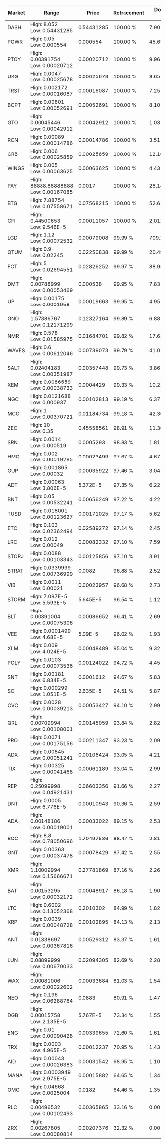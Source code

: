 | Market | Range | Price| Retracement | Doubles to 50% |
| --- | --- | --- | --- | --- |
| DASH | High: 8.052<br />Low: 0.54431285 | 0.54431285 | 100.00 % | 7.90 |
| POWR | High: 0.05<br />Low: 0.000554 | 0.000554 | 100.00 % | 45.63 |
| PTOY | High: 0.00391754<br />Low: 0.00020712 | 0.00020712 | 100.00 % | 9.96 |
| UKG | High: 0.0047<br />Low: 0.00025678 | 0.00025678 | 100.00 % | 9.65 |
| TRST | High: 0.002172<br />Low: 0.00016087 | 0.00016087 | 100.00 % | 7.25 |
| BCPT | High: 0.00801<br />Low: 0.00052691 | 0.00052691 | 100.00 % | 8.10 |
| GTO | High: 0.00045446<br />Low: 0.00042912 | 0.00042912 | 100.00 % | 1.03 |
| RCN | High: 0.00089<br />Low: 0.00014786 | 0.00014786 | 100.00 % | 3.51 |
| CRB | High: 0.006<br />Low: 0.00025859 | 0.00025859 | 100.00 % | 12.10 |
| WINGS | High: 0.005<br />Low: 0.00063625 | 0.00063625 | 100.00 % | 4.43 |
| PAY | High: 88888.88888888<br />Low: 0.00167085 | 0.0017 | 100.00 % | 26,143,791.34 |
| BTG | High: 7.88754<br />Low: 0.07558671 | 0.07568215 | 100.00 % | 52.61 |
| CFI | High: 0.44500653<br />Low: 9.546E-5 | 0.00011057 | 100.00 % | 2,012.76 |
| LGD | High: 1.12<br />Low: 0.00072532 | 0.00079008 | 99.99 % | 709.25 |
| QTUM | High: 0.9<br />Low: 0.02245 | 0.02250838 | 99.99 % | 20.49 |
| FCT | High: 5<br />Low: 0.02694551 | 0.02826252 | 99.97 % | 88.93 |
| DMT | High: 0.00788999<br />Low: 0.00053469 | 0.000538 | 99.95 % | 7.83 |
| UP | High: 0.00175<br />Low: 0.0001958 | 0.00019663 | 99.95 % | 4.95 |
| GNO | High: 1.57386767<br />Low: 0.12171299 | 0.12327164 | 99.89 % | 6.88 |
| NMR | High: 0.578<br />Low: 0.01585975 | 0.01684701 | 99.82 % | 17.63 |
| WAVES | High: 0.6<br />Low: 0.00612046 | 0.00739073 | 99.79 % | 41.01 |
| SALT | High: 0.02404183<br />Low: 0.00351987 | 0.00357448 | 99.73 % | 3.86 |
| XEM | High: 0.0086559<br />Low: 0.00038733 | 0.0004429 | 99.33 % | 10.21 |
| NGC | High: 0.0121688<br />Low: 0.000937 | 0.00102813 | 99.19 % | 6.37 |
| MCO | High: 1<br />Low: 0.00370721 | 0.01184734 | 99.18 % | 42.36 |
| ZEC | High: 10<br />Low: 0.35 | 0.45558561 | 98.91 % | 11.36 |
| SRN | High: 0.0014<br />Low: 0.000519 | 0.0005293 | 98.83 % | 1.81 |
| HMQ | High: 0.002<br />Low: 0.00019285 | 0.00023499 | 97.67 % | 4.67 |
| GUP | High: 0.001865<br />Low: 0.00032 | 0.00035922 | 97.46 % | 3.04 |
| ADT | High: 0.00063<br />Low: 3.806E-5 | 5.372E-5 | 97.35 % | 6.22 |
| BNT | High: 0.05<br />Low: 0.00532241 | 0.00656249 | 97.22 % | 4.22 |
| TUSD | High: 0.018001<br />Low: 0.00123627 | 0.00171025 | 97.17 % | 5.62 |
| ETC | High: 0.103<br />Low: 0.02362494 | 0.02589272 | 97.14 % | 2.45 |
| LRC | High: 0.012<br />Low: 0.00049 | 0.00082332 | 97.10 % | 7.59 |
| STORJ | High: 0.0088<br />Low: 0.00103343 | 0.00125856 | 97.10 % | 3.91 |
| STRAT | High: 0.0339999<br />Low: 0.00736999 | 0.0082 | 96.88 % | 2.52 |
| VIB | High: 0.0011<br />Low: 0.00021 | 0.00023957 | 96.68 % | 2.73 |
| STORM | High: 7.097E-5<br />Low: 5.593E-5 | 5.645E-5 | 96.54 % | 1.12 |
| BLT | High: 0.00391004<br />Low: 0.00075306 | 0.00086652 | 96.41 % | 2.69 |
| VEE | High: 0.0001499<br />Low: 4.68E-5 | 5.09E-5 | 96.02 % | 1.93 |
| XLM | High: 0.009<br />Low: 4.024E-5 | 0.00048489 | 95.04 % | 9.32 |
| POLY | High: 0.0103<br />Low: 0.00073536 | 0.00124022 | 94.72 % | 4.45 |
| SNT | High: 0.00181<br />Low: 6.834E-5 | 0.0001612 | 94.67 % | 5.83 |
| SC | High: 0.000299<br />Low: 1.051E-5 | 2.635E-5 | 94.51 % | 5.87 |
| CVC | High: 0.0028<br />Low: 0.00039213 | 0.00053427 | 94.10 % | 2.99 |
| QRL | High: 0.00709994<br />Low: 0.00108001 | 0.00145059 | 93.84 % | 2.82 |
| PRO | High: 0.0071<br />Low: 0.00175156 | 0.00211347 | 93.23 % | 2.09 |
| ADX | High: 0.00845<br />Low: 0.00051241 | 0.00106424 | 93.05 % | 4.21 |
| TIX | High: 0.00325<br />Low: 0.00041468 | 0.00061189 | 93.04 % | 2.99 |
| REP | High: 0.25099998<br />Low: 0.04921431 | 0.06603356 | 91.66 % | 2.27 |
| DNT | High: 0.0005<br />Low: 6.776E-5 | 0.00010943 | 90.36 % | 2.59 |
| ADA | High: 0.00148186<br />Low: 0.00019001 | 0.00033022 | 89.15 % | 2.53 |
| BCC | High: 8.8<br />Low: 0.78050696 | 1.70497586 | 88.47 % | 2.81 |
| GNT | High: 0.00363<br />Low: 0.00037478 | 0.00078429 | 87.42 % | 2.55 |
| XMR | High: 1.10009994<br />Low: 0.15666671 | 0.27781869 | 87.16 % | 2.26 |
| BAT | High: 0.00153295<br />Low: 0.00032172 | 0.00048917 | 86.18 % | 1.90 |
| LTC | High: 0.6002<br />Low: 0.13052368 | 0.2010302 | 84.99 % | 1.82 |
| XRP | High: 0.0039<br />Low: 0.00048728 | 0.00102895 | 84.13 % | 2.13 |
| ANT | High: 0.01338697<br />Low: 0.00367816 | 0.00529312 | 83.37 % | 1.61 |
| LUN | High: 0.08899999<br />Low: 0.00670033 | 0.02094305 | 82.69 % | 2.28 |
| WAX | High: 0.00081006<br />Low: 0.00022602 | 0.00033684 | 81.03 % | 1.54 |
| NEO | High: 0.196<br />Low: 0.06288784 | 0.0883 | 80.91 % | 1.47 |
| DGB | High: 0.00015758<br />Low: 2.135E-5 | 5.767E-5 | 73.34 % | 1.55 |
| ENG | High: 0.01<br />Low: 0.00090428 | 0.00339655 | 72.60 % | 1.61 |
| TRX | High: 0.0003<br />Low: 4.965E-5 | 0.00012237 | 70.95 % | 1.43 |
| AID | High: 0.00043<br />Low: 0.00026383 | 0.00031542 | 68.95 % | 1.10 |
| MANA | High: 0.0003949<br />Low: 2.975E-5 | 0.00015882 | 64.65 % | 1.34 |
| OMG | High: 0.04668<br />Low: 0.0025004 | 0.0182 | 64.46 % | 1.35 |
| RLC | High: 0.00496532<br />Low: 0.00102493 | 0.00365865 | 33.16 % | 0.00 |
| ZRX | High: 0.00267805<br />Low: 0.00080814 | 0.00207376 | 32.32 % | 0.00 |
